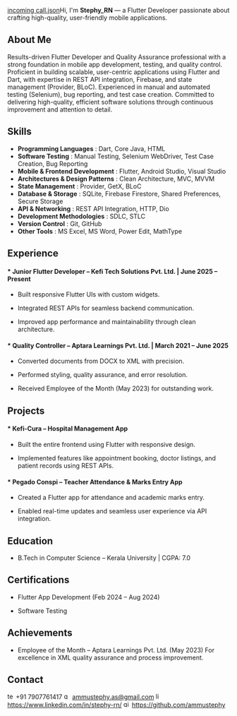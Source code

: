 [incoming call.json](https://github.com/user-attachments/files/22207802/incoming.call.json)Hi, I'm **Stephy_RN** — a Flutter Developer passionate about crafting high-quality, user-friendly mobile applications.

## About Me

Results-driven Flutter Developer and Quality Assurance professional with a strong foundation in mobile app development, testing, and quality control. Proficient in building scalable, user-centric applications using Flutter and Dart, with expertise in REST API integration, Firebase, and state management (Provider, BLoC). Experienced in manual and automated testing (Selenium), bug reporting, and test case creation. Committed to delivering high-quality, efficient software solutions through continuous improvement and attention to detail.

## Skills

* **Programming Languages** : Dart, Core Java, HTML
* **Software Testing** : Manual Testing, Selenium WebDriver, Test Case Creation, Bug Reporting
* **Mobile & Frontend Development** : Flutter, Android Studio, Visual Studio
* **Architectures & Design Patterns** : Clean Architecture, MVC, MVVM
* **State Management** : Provider, GetX, BLoC
* **Database & Storage** : SQLite, Firebase Firestore, Shared Preferences, Secure Storage
* **API & Networking** : REST API Integration, HTTP, Dio
* **Development Methodologies** : SDLC, STLC
* **Version Control** : Git, GitHub
* **Other Tools** : MS Excel, MS Word, Power Edit, MathType


## Experience

#### * **Junior Flutter Developer – Kefi Tech Solutions Pvt. Ltd.** | June 2025 – Present

* Built responsive Flutter UIs with custom widgets.

* Integrated REST APIs for seamless backend communication.

* Improved app performance and maintainability through clean architecture.

#### * **Quality Controller – Aptara Learnings Pvt. Ltd.** | March 2021 – June 2025

* Converted documents from DOCX to XML with precision.

* Performed styling, quality assurance, and error resolution.

* Received Employee of the Month (May 2023) for outstanding work.


## Projects

#### * Kefi-Cura – Hospital Management App

* Built the entire frontend using Flutter with responsive design.

* Implemented features like appointment booking, doctor listings, and patient records using REST APIs.

#### * Pegado Conspi – Teacher Attendance & Marks Entry App

* Created a Flutter app for attendance and academic marks entry.

* Enabled real-time updates and seamless user experience via API integration.


## Education

* B.Tech in Computer Science – Kerala University | CGPA: 7.0

## Certifications

* Flutter App Development (Feb 2024 – Aug 2024)

* Software Testing

## Achievements

* Employee of the Month – Aptara Learnings Pvt. Ltd. (May 2023) For excellence in XML quality assurance and process improvement.

## Contact

<img width="15" height="15" alt="telephone" src="https://github.com/user-attachments/assets/7617fe8e-cb5c-4636-adee-f88c18f6aa36"/> +91 7907761417
<img width="15" height="15" alt="gmail" src="https://github.com/user-attachments/assets/06e9191a-4394-4c50-8abf-d3a71bcc8a26"/> ammustephy.as@gmail.com
<img width="15" height="15" alt="linkedin" src="https://github.com/user-attachments/assets/58abf41d-5afb-4bb6-b8a4-ddfb38644009"/> https://www.linkedin.com/in/stephy-rn/
<img width="15" height="15" alt="github (1)" src="https://github.com/user-attachments/assets/1a5d2c28-755b-44ed-a73a-b6465aa1da64"/> https://github.com/ammustephy

